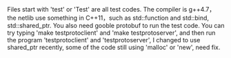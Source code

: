 Files start with 'test' or 'Test' are all test codes.
The compiler is g++4.7， the netlib use something in C++11，such as std::function and std::bind, std::shared_ptr.
You also need gooble protobuf to run the test code.
You can try typing 'make testprotoclient' and 'make testprotoserver',
and then run the program 'testprotoclient' and 'testprotoserver', I changed to use shared_ptr recently, some of the 
code still using 'malloc' or 'new', need fix.
